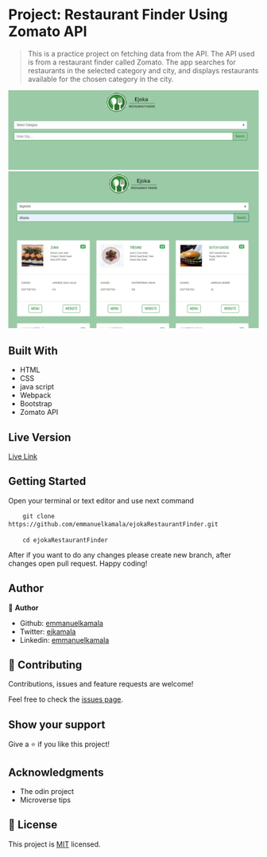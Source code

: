 # Project: Restaurant Finder Using Zomato API

> This is a practice project on fetching data from the API. The API used is from a restaurant finder called Zomato. The app searches for restaurants in the selected category and city, and displays restaurants available for the chosen category in the city.


![screenshot](./dist/img/res1.png)
![screenshot](./dist/img/res2.png)


## Built With

- HTML
- CSS
- java script
- Webpack
- Bootstrap
- Zomato API


## Live Version

[Live Link](https://emmanuelkamala.github.io/ejokaRestaurantFinder/)


## Getting Started

Open your terminal or text editor and use next command

        git clone https://github.com/emmanuelkamala/ejokaRestaurantFinder.git

        cd ejokaRestaurantFinder

After if you want to do any changes please create new branch, after changes open pull request.
Happy coding! 



## Author

👤 **Author**

- Github: [emmanuelkamala](https://github.com/emmanuelkamala)
- Twitter: [ejkamala](https://twitter.com/ejkamala)
- Linkedin: [emmanuelkamala](https://linkedin.com/in/emmanuelkamala)

## 🤝 Contributing

Contributions, issues and feature requests are welcome!

Feel free to check the [issues page](issues/).

## Show your support

Give a ⭐️ if you like this project!

## Acknowledgments

- The odin project
- Microverse tips

## 📝 License

This project is [MIT](lic.url) licensed.